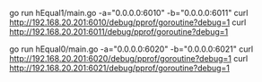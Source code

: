 
go run hEqual1/main.go -a="0.0.0.0:6010" -b="0.0.0.0:6011" 
curl http://192.168.20.201:6010/debug/pprof/goroutine?debug=1
curl http://192.168.20.201:6011/debug/pprof/goroutine?debug=1

go run hEqual0/main.go -a="0.0.0.0:6020" -b="0.0.0.0:6021" 
curl http://192.168.20.201:6020/debug/pprof/goroutine?debug=1
curl http://192.168.20.201:6021/debug/pprof/goroutine?debug=1